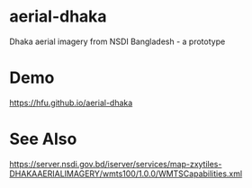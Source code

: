 # aerial-dhaka
Dhaka aerial imagery from NSDI Bangladesh - a prototype

# Demo
https://hfu.github.io/aerial-dhaka

# See Also
https://server.nsdi.gov.bd/iserver/services/map-zxytiles-DHAKAAERIALIMAGERY/wmts100/1.0.0/WMTSCapabilities.xml

